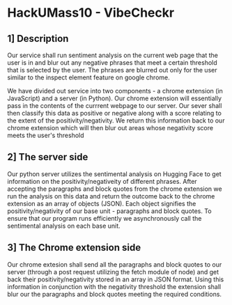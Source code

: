 # HackUMass10 - VibeCheckr

## 1] Description
Our service shall run sentiment analysis on the current web page that the user is in and blur out any negative phrases
that meet a certain threshold that is selected by the user. The phrases are blurred out only for the user 
similar to the inspect element feature on google chrome.

We have divided out service into two components - a chrome extension (in JavaScript) and a server (in Python).
Our chrome extension will essentially pass in the contents of the currrent webpage to our server.
Our sever shall then classify this data as positive or negative along with a score relating to the extent of the positivity/negativity.
We return this information back to our chrome extension which will then blur out areas whose negativity score meets the user's threshold

## 2] The server side
Our python server utilizes the sentimental analysis on Hugging Face to get information on the positivity/negativeity of different phrases.
After accepting the paragraphs and block quotes from the chrome extension we run the analysis on this data and return the outcome 
back to the chrome extension as an array of objects (JSON). Each object signifies the positivity/negativity of our base unit - paragraphs and block quotes.
To ensure that our program runs efficiently we asynchronously call the sentimental analysis on each base unit.

## 3] The Chrome extension side
Our chrome extesion shall send all the paragraphs and block quotes to our server (through a post request utilizing the fetch module of node)
and get back their positivity/negativity stored in an array in JSON format. Using this information in conjunction with the negativity threshold
the extension shall blur our the paragraphs and block quotes meeting the required conditions.
